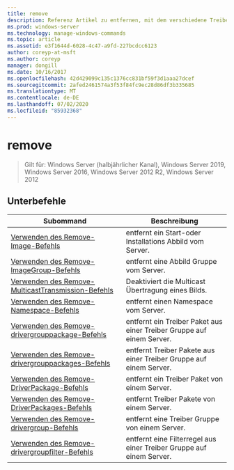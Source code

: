 ```yaml
---
title: remove
description: Referenz Artikel zu entfernen, mit dem verschiedene Treiber bezogene Informationen entfernt werden.
ms.prod: windows-server
ms.technology: manage-windows-commands
ms.topic: article
ms.assetid: e3f1644d-6028-4c47-a9fd-227bcdcc6123
author: coreyp-at-msft
ms.author: coreyp
manager: dongill
ms.date: 10/16/2017
ms.openlocfilehash: 42d429099c135c1376cc831bf59f3d1aaa27dcef
ms.sourcegitcommit: 2afed2461574a3f53f84fc9ec28d86df3b335685
ms.translationtype: MT
ms.contentlocale: de-DE
ms.lasthandoff: 07/02/2020
ms.locfileid: "85932368"
---
```

# <a name="remove"></a>remove

> Gilt für: Windows Server (halbjährlicher Kanal), Windows Server 2019, Windows Server 2016, Windows Server 2012 R2, Windows Server 2012

## <a name="subcommands"></a>Unterbefehle
|Subommand|Beschreibung|
|-------|--------|
|[Verwenden des Remove-Image-Befehls](using-the-remove-image-command.md)|entfernt ein Start-oder Installations Abbild vom Server.|
|[Verwenden des Remove-ImageGroup-Befehls](using-the-remove-imagegroup-command.md)|entfernt eine Abbild Gruppe vom Server.|
|[Verwenden des Remove-MulticastTransmission-Befehls](using-the-remove-multicasttransmission-command.md)|Deaktiviert die Multicast Übertragung eines Bilds.|
|[Verwenden des Remove-Namespace-Befehls](using-the-remove-namespace-command.md)|entfernt einen Namespace vom Server.|
|[Verwenden des Remove-drivergrouppackage-Befehls](using-the-remove-drivergrouppackage-command.md)|entfernt ein Treiber Paket aus einer Treiber Gruppe auf einem Server.|
|[Verwenden des Remove-drivergrouppackages-Befehls](using-the-remove-drivergrouppackages-command.md)|entfernt Treiber Pakete aus einer Treiber Gruppe auf einem Server.|
|[Verwenden des Remove-DriverPackage-Befehls](using-the-remove-driverpackage-command.md)|entfernt ein Treiber Paket von einem Server.|
|[Verwenden des Remove-DriverPackages-Befehls](using-the-remove-driverpackages-command.md)|entfernt Treiber Pakete von einem Server.|
|[Verwenden des Remove-drivergroup-Befehls](using-the-remove-drivergroup-command.md)|entfernt eine Treiber Gruppe von einem Server.|
|[Verwenden des Remove-drivergroupfilter-Befehls](using-the-remove-drivergroupfilter-command.md)|entfernt eine Filterregel aus einer Treiber Gruppe auf einem Server.|
